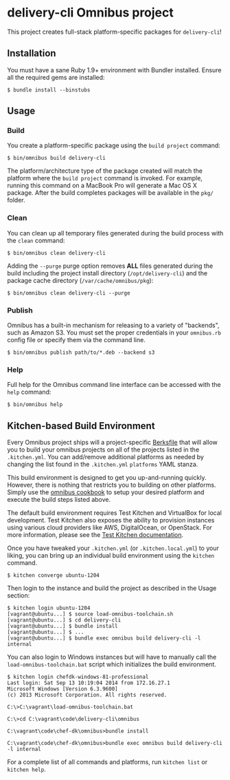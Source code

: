 delivery-cli Omnibus project
============================
This project creates full-stack platform-specific packages for
`delivery-cli`!

Installation
------------
You must have a sane Ruby 1.9+ environment with Bundler installed. Ensure all
the required gems are installed:

```shell
$ bundle install --binstubs
```

Usage
-----
### Build

You create a platform-specific package using the `build project` command:

```shell
$ bin/omnibus build delivery-cli
```

The platform/architecture type of the package created will match the platform
where the `build project` command is invoked. For example, running this command
on a MacBook Pro will generate a Mac OS X package. After the build completes
packages will be available in the `pkg/` folder.

### Clean

You can clean up all temporary files generated during the build process with
the `clean` command:

```shell
$ bin/omnibus clean delivery-cli
```

Adding the `--purge` purge option removes __ALL__ files generated during the
build including the project install directory (`/opt/delivery-cli`) and
the package cache directory (`/var/cache/omnibus/pkg`):

```shell
$ bin/omnibus clean delivery-cli --purge
```

### Publish

Omnibus has a built-in mechanism for releasing to a variety of "backends", such
as Amazon S3. You must set the proper credentials in your `omnibus.rb` config
file or specify them via the command line.

```shell
$ bin/omnibus publish path/to/*.deb --backend s3
```

### Help

Full help for the Omnibus command line interface can be accessed with the
`help` command:

```shell
$ bin/omnibus help
```

Kitchen-based Build Environment
-------------------------------
Every Omnibus project ships will a project-specific
[Berksfile](http://berkshelf.com/) that will allow you to build your omnibus projects on all of the projects listed
in the `.kitchen.yml`. You can add/remove additional platforms as needed by
changing the list found in the `.kitchen.yml` `platforms` YAML stanza.

This build environment is designed to get you up-and-running quickly. However,
there is nothing that restricts you to building on other platforms. Simply use
the [omnibus cookbook](https://github.com/opscode-cookbooks/omnibus) to setup
your desired platform and execute the build steps listed above.

The default build environment requires Test Kitchen and VirtualBox for local
development. Test Kitchen also exposes the ability to provision instances using
various cloud providers like AWS, DigitalOcean, or OpenStack. For more
information, please see the [Test Kitchen documentation](http://kitchen.ci).

Once you have tweaked your `.kitchen.yml` (or `.kitchen.local.yml`) to your
liking, you can bring up an individual build environment using the `kitchen`
command.

```shell
$ kitchen converge ubuntu-1204
```

Then login to the instance and build the project as described in the Usage
section:

```shell
$ kitchen login ubuntu-1204
[vagrant@ubuntu...] $ source load-omnibus-toolchain.sh
[vagrant@ubuntu...] $ cd delivery-cli
[vagrant@ubuntu...] $ bundle install
[vagrant@ubuntu...] $ ...
[vagrant@ubuntu...] $ bundle exec omnibus build delivery-cli -l internal
```

You can also login to Windows instances but will have to manually call the
`load-omnibus-toolchain.bat` script which initializes the build environment.

```shell
$ kitchen login chefdk-windows-81-professional
Last login: Sat Sep 13 10:19:04 2014 from 172.16.27.1
Microsoft Windows [Version 6.3.9600]
(c) 2013 Microsoft Corporation. All rights reserved.

C:\>C:\vagrant\load-omnibus-toolchain.bat

C:\>cd C:\vagrant\code\delivery-cli\omnibus

C:\vagrant\code\chef-dk\omnibus>bundle install

C:\vagrant\code\chef-dk\omnibus>bundle exec omnibus build delivery-cli -l internal
```


For a complete list of all commands and platforms, run `kitchen list` or
`kitchen help`.

